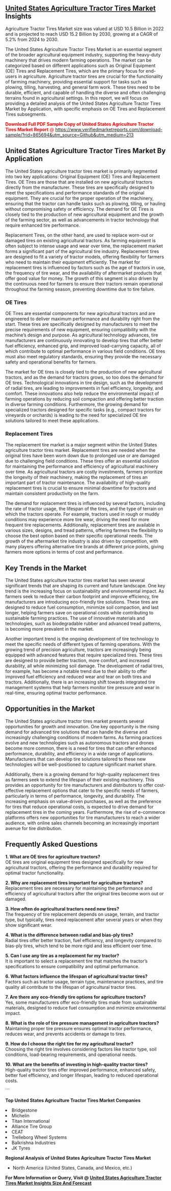 <h2><a href="https://www.verifiedmarketreports.com/download-sample/?rid=865694&amp;utm_source=Github&amp;utm_medium=213" target="_blank">United States Agriculture Tractor Tires Market</a> Insights</h2><p>Agriculture Tractor Tires Market size was valued at USD 10.5 Billion in 2022 and is projected to reach USD 15.2 Billion by 2030, growing at a CAGR of 5.2% from 2024 to 2030.</p><p><p>The United States Agriculture Tractor Tires Market is an essential segment of the broader agricultural equipment industry, supporting the heavy-duty machinery that drives modern farming operations. The market can be categorized based on different applications such as Original Equipment (OE) Tires and Replacement Tires, which are the primary focus for end-users in agriculture. Agriculture tractor tires are crucial for the functionality of farming machinery, providing essential support for tasks such as plowing, tilling, harvesting, and general farm work. These tires need to be durable, efficient, and capable of handling the diverse and often challenging terrains found in agricultural settings. In this report, we will focus on providing a detailed analysis of the United States Agriculture Tractor Tires Market by Application, with specific emphasis on OE Tires and Replacement Tires subsegments. <p><span class=""><span style="color: #ff0000;"><strong>Download Full PDF Sample Copy of United States Agriculture Tractor Tires Market Report</strong> @ </span><a href="https://www.verifiedmarketreports.com/download-sample/?rid=865694&amp;utm_source=Github&amp;utm_medium=213" target="_blank">https://www.verifiedmarketreports.com/download-sample/?rid=865694&amp;utm_source=Github&amp;utm_medium=213</a></span></p></p><h2>United States Agriculture Tractor Tires Market By Application</h2><p>The United States agriculture tractor tires market is primarily segmented into two key applications: Original Equipment (OE) Tires and Replacement Tires. OE Tires are those that are installed on new agricultural tractors directly from the manufacturer. These tires are specifically designed to meet the specifications and performance standards of the original equipment. They are crucial for the proper operation of the machinery, ensuring that the tractor can handle tasks such as plowing, tilling, or hauling without compromising safety or efficiency. The demand for OE Tires is closely tied to the production of new agricultural equipment and the growth of the farming sector, as well as advancements in tractor technology that require enhanced tire performance.</p><p>Replacement Tires, on the other hand, are used to replace worn-out or damaged tires on existing agricultural tractors. As farming equipment is often subject to intense usage and wear over time, the replacement market forms a significant part of the agricultural tire industry. Replacement tires are designed to fit a variety of tractor models, offering flexibility for farmers who need to maintain their equipment efficiently. The market for replacement tires is influenced by factors such as the age of tractors in use, the frequency of tire wear, and the availability of aftermarket products that offer good value for money. The growth of this segment is also driven by the continuous need for farmers to ensure their tractors remain operational throughout the farming season, preventing downtime due to tire failure.</p><h3>OE Tires</h3><p>OE Tires are essential components for new agricultural tractors and are engineered to deliver maximum performance and durability right from the start. These tires are specifically designed by manufacturers to meet the precise requirements of new equipment, ensuring compatibility with the machine’s design and purpose. As agricultural technology advances, tire manufacturers are continuously innovating to develop tires that offer better fuel efficiency, enhanced grip, and improved load-carrying capacity, all of which contribute to optimal performance in various field conditions. OE tires must also meet regulatory standards, ensuring they provide the necessary safety and operational benefits for farmers.</p><p>The market for OE tires is closely tied to the production of new agricultural tractors, and as the demand for tractors grows, so too does the demand for OE tires. Technological innovations in tire design, such as the development of radial tires, are leading to improvements in fuel efficiency, longevity, and comfort. These innovations also help reduce the environmental impact of farming operations by reducing soil compaction and offering better traction in diverse farming conditions. Furthermore, the growing demand for specialized tractors designed for specific tasks (e.g., compact tractors for vineyards or orchards) is leading to the need for specialized OE tire solutions tailored to meet these applications.</p><h3>Replacement Tires</h3><p>The replacement tire market is a major segment within the United States agriculture tractor tires market. Replacement tires are needed when the original tires have been worn down due to prolonged use or are damaged due to challenging field conditions. These tires offer an essential solution for maintaining the performance and efficiency of agricultural machinery over time. As agricultural tractors are costly investments, farmers prioritize the longevity of their machinery, making the replacement of tires an important part of tractor maintenance. The availability of high-quality replacement tires is crucial to ensure minimal downtime for tractors and maintain consistent productivity on the farm.</p><p>The demand for replacement tires is influenced by several factors, including the rate of tractor usage, the lifespan of the tires, and the type of terrain on which the tractors operate. For example, tractors used in rough or muddy conditions may experience more tire wear, driving the need for more frequent tire replacements. Additionally, replacement tires are available in various sizes, designs, and tread patterns, offering farmers the flexibility to choose the best option based on their specific operational needs. The growth of the aftermarket tire industry is also driven by competition, with many players offering alternative tire brands at different price points, giving farmers more options in terms of cost and performance.</p><h2>Key Trends in the Market</h2><p>The United States agriculture tractor tires market has seen several significant trends that are shaping its current and future landscape. One key trend is the increasing focus on sustainability and environmental impact. As farmers seek to reduce their carbon footprint and improve efficiency, tire manufacturers are introducing eco-friendly tire solutions. These tires are designed to reduce fuel consumption, minimize soil compaction, and last longer, helping farmers save on operational costs while contributing to sustainable farming practices. The use of innovative materials and technologies, such as biodegradable rubber and advanced tread patterns, is becoming more prevalent in the market.</p><p>Another important trend is the ongoing development of tire technology to meet the specific needs of different types of farming operations. With the growing trend of precision agriculture, tractors are increasingly being equipped with advanced features that require specialized tires. These tires are designed to provide better traction, more comfort, and increased durability, all while minimizing soil damage. The development of radial tires, for example, has become a notable trend due to their ability to offer improved fuel efficiency and reduced wear and tear on both tires and tractors. Additionally, there is an increasing shift towards integrated tire management systems that help farmers monitor tire pressure and wear in real-time, ensuring optimal tractor performance.</p><h2>Opportunities in the Market</h2><p>The United States agriculture tractor tires market presents several opportunities for growth and innovation. One key opportunity is the rising demand for advanced tire solutions that can handle the diverse and increasingly challenging conditions of modern farms. As farming practices evolve and new technologies such as autonomous tractors and drones become more common, there is a need for tires that can offer enhanced performance, durability, and efficiency in a wide range of applications. Manufacturers that can develop tire solutions tailored to these new technologies will be well-positioned to capture significant market share.</p><p>Additionally, there is a growing demand for high-quality replacement tires as farmers seek to extend the lifespan of their existing machinery. This provides an opportunity for tire manufacturers and distributors to offer cost-effective replacement options that cater to the specific needs of farmers, particularly in terms of performance, longevity, and durability. The increasing emphasis on value-driven purchases, as well as the preference for tires that reduce operational costs, is expected to drive demand for replacement tires in the coming years. Furthermore, the rise of e-commerce platforms offers new opportunities for tire manufacturers to reach a wider audience, with online sales channels becoming an increasingly important avenue for tire distribution.</p><h2>Frequently Asked Questions</h2><p><b>1. What are OE tires for agriculture tractors?</b><br>OE tires are original equipment tires designed specifically for new agricultural tractors, offering the performance and durability required for optimal tractor functionality.</p><p><b>2. Why are replacement tires important for agriculture tractors?</b><br>Replacement tires are necessary for maintaining the performance and efficiency of agricultural tractors after the original tires become worn out or damaged.</p><p><b>3. How often do agricultural tractors need new tires?</b><br>The frequency of tire replacement depends on usage, terrain, and tractor type, but typically, tires need replacement after several years or when they show significant wear.</p><p><b>4. What is the difference between radial and bias-ply tires?</b><br>Radial tires offer better traction, fuel efficiency, and longevity compared to bias-ply tires, which tend to be more rigid and less efficient over time.</p><p><b>5. Can I use any tire as a replacement for my tractor?</b><br>It is important to select a replacement tire that matches the tractor’s specifications to ensure compatibility and optimal performance.</p><p><b>6. What factors influence the lifespan of agricultural tractor tires?</b><br>Factors such as tractor usage, terrain type, maintenance practices, and tire quality all contribute to the lifespan of agricultural tractor tires.</p><p><b>7. Are there any eco-friendly tire options for agriculture tractors?</b><br>Yes, some manufacturers offer eco-friendly tires made from sustainable materials, designed to reduce fuel consumption and minimize environmental impact.</p><p><b>8. What is the role of tire pressure management in agriculture tractors?</b><br>Maintaining proper tire pressure ensures optimal tractor performance, reduces wear, and prevents accidents or damage to tires.</p><p><b>9. How do I choose the right tire for my agricultural tractor?</b><br>Choosing the right tire involves considering factors like tractor type, soil conditions, load-bearing requirements, and operational needs.</p><p><b>10. What are the benefits of investing in high-quality tractor tires?</b><br>High-quality tractor tires offer improved performance, enhanced safety, better fuel efficiency, and longer lifespan, leading to reduced operational costs.</p>```</p><p><strong>Top United States Agriculture Tractor Tires Market Companies</strong></p><div data-test-id=""><p><li>Bridgestone</li><li> Michelin</li><li> Titan International</li><li> Alliance Tire Group</li><li> CEAT</li><li> Trelleborg Wheel Systems</li><li> Balkrishna Industries</li><li> JK Tyres</li></p><div><strong>Regional Analysis of&nbsp;United States Agriculture Tractor Tires Market</strong></div><ul><li dir="ltr"><p dir="ltr">North America&nbsp;(United States, Canada, and Mexico, etc.)</p></li></ul><p><strong>For More Information or Query, Visit @&nbsp;</strong><strong><a href="https://www.verifiedmarketreports.com/product/agriculture-tractor-tires-market/?utm_source=Github&amp;utm_medium=213" target="_blank">United States Agriculture Tractor Tires Market Insights Size And Forecast</a></strong></p></div>
